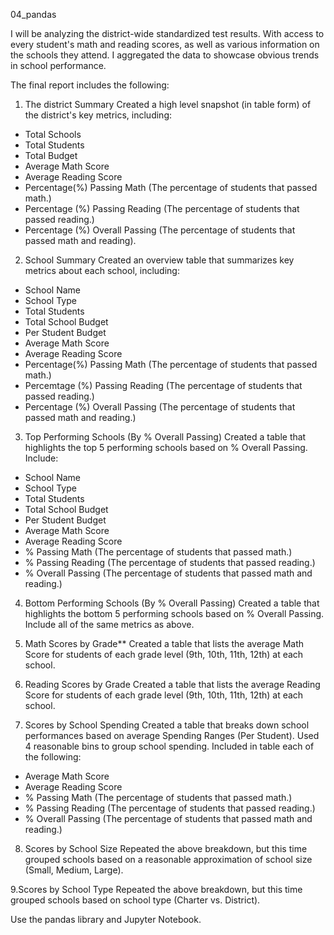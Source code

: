04_pandas
 
I will be analyzing the district-wide standardized test results. With access to every student's math and reading scores, as well as various information on the schools they attend. I aggregated the data to showcase obvious trends in school performance.

The final report includes the following:

1. The district Summary
Created a high level snapshot (in table form) of the district's key metrics, including:
- Total Schools
- Total Students
- Total Budget
- Average Math Score
- Average Reading Score
- Percentage(%) Passing Math (The percentage of students that passed math.)
- Percentage (%) Passing Reading (The percentage of students that passed reading.)
- Percentage (%) Overall Passing (The percentage of students that passed math and reading).

2. School Summary
Created an overview table that summarizes key metrics about each school, including:
- School Name
- School Type
- Total Students
- Total School Budget
- Per Student Budget
- Average Math Score
- Average Reading Score
- Percentage(%) Passing Math (The percentage of students that passed math.)
- Percemtage (%) Passing Reading (The percentage of students that passed reading.)
- Percentage (%) Overall Passing (The percentage of students that passed math and reading.)

3. Top Performing Schools (By % Overall Passing)
Created a table that highlights the top 5 performing schools based on % Overall Passing. Include:
- School Name
- School Type
- Total Students
- Total School Budget
- Per Student Budget
- Average Math Score
- Average Reading Score
- % Passing Math (The percentage of students that passed math.)
- % Passing Reading (The percentage of students that passed reading.)
- % Overall Passing (The percentage of students that passed math and reading.)

4. Bottom Performing Schools (By % Overall Passing)
Created a table that highlights the bottom 5 performing schools based on % Overall Passing. Include all of the same metrics as above.

5. Math Scores by Grade**
Created a table that lists the average Math Score for students of each grade level (9th, 10th, 11th, 12th) at each school.

6. Reading Scores by Grade
Created a table that lists the average Reading Score for students of each grade level (9th, 10th, 11th, 12th) at each school.

7. Scores by School Spending
Created a table that breaks down school performances based on average Spending Ranges (Per Student). Used 4 reasonable bins to group school spending. Included in  table each of the following:
- Average Math Score
- Average Reading Score
- % Passing Math (The percentage of students that passed math.)
- % Passing Reading (The percentage of students that passed reading.)
- % Overall Passing (The percentage of students that passed math and reading.)

8. Scores by School Size
Repeated the above breakdown, but this time grouped schools based on a reasonable approximation of school size (Small, Medium, Large).

9.Scores by School Type
Repeated the above breakdown, but this time grouped schools based on school type (Charter vs. District).

Use the pandas library and Jupyter Notebook.



